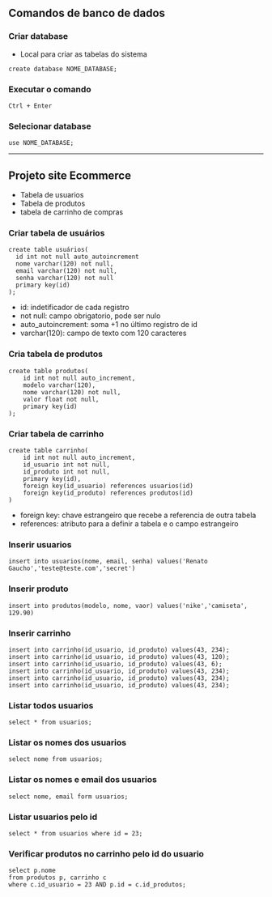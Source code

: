 ## Comandos de banco de dados

### Criar database
* Local para criar as tabelas do sistema
```
create database NOME_DATABASE;
```
### Executar o comando
```
Ctrl + Enter
```
### Selecionar database
```
use NOME_DATABASE;
```
<hr>

## Projeto site Ecommerce
* Tabela de usuarios
* Tabela de produtos
* tabela de carrinho de compras

### Criar tabela de usuários
```
create table usuários(
  id int not null auto_autoincrement
  nome varchar(120) not null,
  email varchar(120) not null,
  senha varchar(120) not null
  primary key(id)
);
```
* id: indetificador de cada registro
* not null: campo obrigatorio, pode ser nulo
* auto_autoincrement: soma +1 no último registro de id
* varchar(120): campo de texto com 120 caracteres

### Cria tabela de produtos
```
create table produtos(
    id int not null auto_increment,
    modelo varchar(120),
    nome varchar(120) not null,
    valor float not null,
    primary key(id)
);
```
### Criar tabela de carrinho
```
create table carrinho(
    id int not null auto_increment,
    id_usuario int not null,
    id_produto int not null,
    primary key(id),
    foreign key(id_usuario) references usuarios(id)
    foreign key(id_produto) references produtos(id)
)
```
* foreign key: chave estrangeiro que recebe a referencia de outra tabela
* references: atributo para a definir a tabela e o campo estrangeiro

### Inserir usuarios
```
insert into usuarios(nome, email, senha) values('Renato Gaucho','teste@teste.com','secret')
```

### Inserir produto
```
insert into produtos(modelo, nome, vaor) values('nike','camiseta', 129.90)
```

### Inserir carrinho
```
insert into carrinho(id_usuario, id_produto) values(43, 234);
insert into carrinho(id_usuario, id_produto) values(43, 120);
insert into carrinho(id_usuario, id_produto) values(43, 6);
insert into carrinho(id_usuario, id_produto) values(43, 234);
insert into carrinho(id_usuario, id_produto) values(43, 234);
insert into carrinho(id_usuario, id_produto) values(43, 234);
```

### Listar todos usuarios
```
select * from usuarios;
```

### Listar os nomes dos usuarios
```
select nome from usuarios;
```

### Listar os nomes e email dos usuarios
```
select nome, email form usuarios;
```

### Listar usuarios pelo id
```
select * from usuarios where id = 23;
```

### Verificar produtos no carrinho pelo id do usuario
```
select p.nome
from produtos p, carrinho c 
where c.id_usuario = 23 AND p.id = c.id_produtos;
```